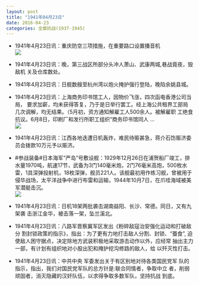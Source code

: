 ```yaml
---
layout: post
title: "1941年04月23日"
date: 2016-04-23
categories: 全面抗战(1937-1945)
---
```


<meta name="referrer" content="no-referrer" />

- 1941年4月23日讯：重庆防空三项措施，在重要路口设置播音机 <br/><img src="https://ww4.sinaimg.cn/large/aca367d8jw1f371564x2tj205t06zgm8.jpg" />

- 1941年4月23日讯：晚，第三战区所部分头冲人萧山、武康两城,巷战竟夜，毁敌机 关及仓库数处。 

- 1941年4月23日讯：日舰数艘至杭州湾以炮火掩护强行登陆，晚陷余姚县城。 

- 1941年4月23日讯：上海商务印书馆工人，因物价飞涨，四次函电香港公司当局， 要求加薪，均未获得答复，乃于是日举行罢工。经上海公共租界工部局 几次调解，均无结果。（5月初，资方通知解雇工人500余人。被解雇职 工绝食抗议。6月8日，印刷厂和发行所职工组织“商务印书馆同人 ... <br/><img src="https://ww4.sinaimg.cn/large/aca367d8jw1f36i35lucbj20c809z3zt.jpg" />

- 1941年4月23日讯：江西各地迭遭日机轰炸，难民待赈甚急，蒋介石饬赈济委员会拨款10万元予以赈济。 

- #参战装备#日本海军“严岛”号敷设舰：1929年12月26日在浦贺船厂竣工，排水量1970吨，航速17节，武备为3门140毫米炮，2门76毫米高炮，500枚水雷，1具深弹投射机，18枚深弹，舰员221人。该舰最初用作练习舰，曾被用于侵华战场，太平洋战争中进行布雷和运输，1944年10月7日，在爪哇海域被美军潜艇击沉。 <br/><img src="https://ww1.sinaimg.cn/large/aca367d8jw1f36emfae9fj20da0hp76q.jpg" />

- 1941年4月23日讯：日机18架两批袭击湖南益阳、长沙、常德。同日，又有九架袭 击浙江金华，被击落一架，坠兰溪北。 

- 1941年4月23日讯：八路军晋察冀军区发出《粉碎敌寇治安强化运动和打破敌分 割封锁政策的指示》，指出：为了更有力地打击敌人分割、封锁、“蚕食”, 迫使敌人困守据点，决定除地方武装积极地采取游击动作以外，应经常 抽出主力一部，有计划有组织地对小股出犯和掩护挖沟修路的敌人，给 以歼灭性打击。 

- 1941年4月23日讯：中共中央 军委发出关于有区别地对待各类国民党军 队的指示，指出，我们对国民党军队的总方针是:联合同情者，争取中立 者，削弱顽固者，消灭隐藏的汉奸队伍，以求得争取多数军队，坚持抗战 到底。 

